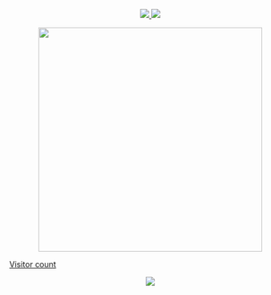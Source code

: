 

<!--📙LANGUAGES / 🌐WEBSITE: https://github.com/anuraghazra/github-readme-stats -->
<p align="center">
<a href="https://github.com/SpirosGrouztidis/atm-emulator"><img src="https://github-readme-stats.vercel.app/api/top-langs/?username=SpirosGrouztidis&layout=compact&theme=merko">

<!--✨REPO / 🌐WEBSITE: https://github.com/anuraghazra/github-readme-stats -->
<img src="https://github-readme-stats.vercel.app/api/pin/?username=SpirosGrouztidis&repo=atm-emulator&theme=merko">

<!--🔳TERMINAL / 🌐WEBSITES: https://github.com/asciinema/asciinema & https://github.com/dstein64/gifcast -->
<p align="center">
<img src="https://raw.githubusercontent.com/trinib/trinib/main/.images/terminal.gif" width="400" height="400">

Visitor count<br>
<p align="center">
  <img src="https://profile-counter.glitch.me/SpirosGrouztidis/count.svg" />
</p>
